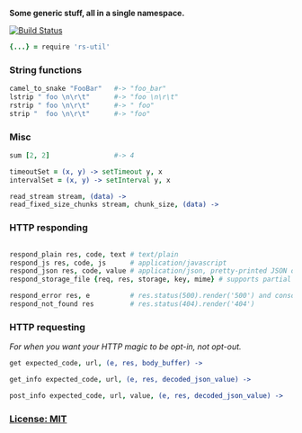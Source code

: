**Some generic stuff, all in a single namespace.**

[![Build Status](https://secure.travis-ci.org/ReclaimSoftware/rs-util.png)](http://travis-ci.org/ReclaimSoftware/rs-util)

```coffee
{...} = require 'rs-util'
```


### String functions

```coffee
camel_to_snake "FooBar"   #-> "foo_bar"
lstrip " foo \n\r\t"      #-> "foo \n\r\t"
rstrip " foo \n\r\t"      #-> " foo"
strip "  foo \n\r\t"      #-> "foo"
```


### Misc

```coffee
sum [2, 2]                #-> 4

timeoutSet = (x, y) -> setTimeout y, x
intervalSet = (x, y) -> setInterval y, x

read_stream stream, (data) ->
read_fixed_size_chunks stream, chunk_size, (data) ->
````


### HTTP responding

```coffee

respond_plain res, code, text # text/plain
respond_js res, code, js      # application/javascript
respond_json res, code, value # application/json, pretty-printed JSON of value
respond_storage_file {req, res, storage, key, mime} # supports partial content!

respond_error res, e          # res.status(500).render('500') and console.log
respond_not_found res         # res.status(404).render('404')
```


### HTTP requesting

*For when you want your HTTP magic to be opt-in, not opt-out.*

```coffee
get expected_code, url, (e, res, body_buffer) ->

get_info expected_code, url, (e, res, decoded_json_value) ->

post_info expected_code, url, value, (e, res, decoded_json_value) ->
```


### [License: MIT](LICENSE.txt)
